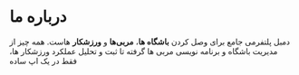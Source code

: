 # درباره ما

دمبل پلتفرمی جامع برای وصل کردن **باشگاه‌ ها**، **مربی‌ها** و **ورزشکار** هاست. همه ‌چیز از مدیریت باشگاه و برنامه‌ نویسی مربی‌ ها گرفته تا ثبت و تحلیل عملکرد ورزشکار ها، فقط در یک اپ ساده




